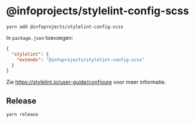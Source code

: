 # @infoprojects/stylelint-config-scss

```
yarn add @infoprojects/stylelint-config-scss
```

In `package.json` toevoegen:

```json
{
  "stylelint": {
    "extends": "@infoprojects/stylelint-config-scss"
  }
}
```

Zie https://stylelint.io/user-guide/configure voor meer informatie.

## Release

```
yarn release
```
